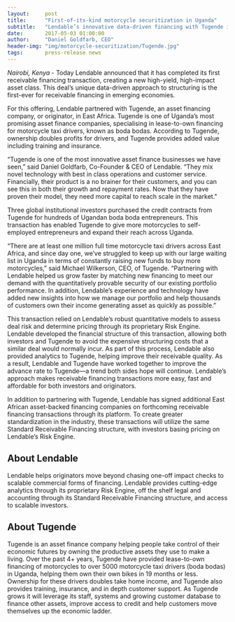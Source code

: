 ```yaml
---
layout:     post
title:      "First-of-its-kind motorcycle securitization in Uganda"
subtitle:   "Lendable’s innovative data-driven financing with Tugende is a world-first for fintech and aims to finance billions for solar, transportation, and agricultural assets"
date:       2017-05-03 01:00:00
author:     "Daniel Goldfarb, CEO"
header-img: "img/motorcycle-securitization/Tugende.jpg"
tags:       press-release news
---
```



_Nairobi, Kenya_ - Today Lendable announced that it has completed its first receivable financing transaction, creating a new high-yield, high-impact asset class. This deal’s unique data-driven approach to structuring is the first-ever for receivable financing in emerging economies. 

For this offering, Lendable partnered with Tugende, an asset financing company, or originator, in East Africa. Tugende is one of Uganda’s most promising asset finance companies, specialising in lease-to-own financing for motorcycle taxi drivers, known as boda bodas. According to Tugende, ownership doubles profits for drivers, and Tugende provides added value including training and insurance. 

“Tugende is one of the most innovative asset finance businesses we have seen,” said Daniel Goldfarb, Co-Founder & CEO of Lendable. “They mix novel technology with best in class operations and customer service. Financially, their product is a no brainer for their customers, and you can see this in both their growth and repayment rates. Now that they have proven their model, they need more capital to reach scale in the market."

Three global institutional investors purchased the credit contracts from Tugende for hundreds of Ugandan boda boda entrepreneurs. This transaction has enabled Tugende to give more motorcycles to self-employed entrepreneurs and expand their reach across Uganda. 

“There are at least one million full time motorcycle taxi drivers across East Africa, and since day one, we’ve struggled to keep up with our large waiting list in Uganda in terms of constantly raising new funds to buy more motorcycles,” said Michael Wilkerson, CEO, of Tugende. “Partnering with Lendable helped us grow faster by matching new financing to meet our demand with the quantitatively provable security of our existing portfolio performance. In addition, Lendable’s experience and technology have added new insights into how we manage our portfolio and help thousands of customers own their income generating asset as quickly as possible.” 

This transaction relied on Lendable’s robust quantitative models to assess deal risk and determine pricing through its proprietary Risk Engine. Lendable developed  the financial structure of this transaction, allowing both investors and Tugende to avoid the expensive structuring costs that a similar deal would normally incur. As part of this process, Lendable also provided analytics to Tugende, helping improve their receivable quality. As a result, Lendable and Tugende have worked together to improve the advance rate to Tugende—a trend both sides hope will continue.  Lendable’s approach makes receivable financing transactions more easy, fast and affordable for both investors and originators. 

In addition to partnering with Tugende, Lendable has signed  additional East African asset-backed financing companies on forthcoming receivable financing transactions through its platform. To create greater standardization in the industry, these transactions will utilize the same Standard Receivable Financing structure, with investors basing pricing on Lendable’s Risk Engine.

## About Lendable

Lendable helps originators move beyond chasing one-off impact checks to scalable commercial forms of financing. Lendable provides cutting-edge analytics through its proprietary Risk Engine, off the shelf legal and accounting through its Standard Receivable Financing structure, and access to scalable investors. 

## About Tugende

Tugende is an asset finance company helping people take control of their economic futures by owning the productive assets they use to make a living. Over the past 4+ years, Tugende have provided lease-to-own financing of motorcycles to over 5000 motorcycle taxi drivers (boda bodas) in Uganda, helping them own their own bikes in 19 months or less. Ownership for these drivers doubles take home income, and Tugende also provides training, insurance, and in depth customer support. As Tugende grows it will leverage its staff, systems and growing customer database to finance other assets, improve access to credit and help customers move themselves up the economic ladder. 
